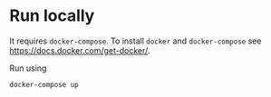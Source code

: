 # Run locally
It requires `docker-compose`. To install `docker` and `docker-compose` see https://docs.docker.com/get-docker/.

Run using
```
docker-compose up
```
